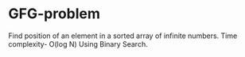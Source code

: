 # GFG-problem
Find position of an element in a sorted array of infinite numbers.
Time complexity- O(log N)
Using Binary Search.

